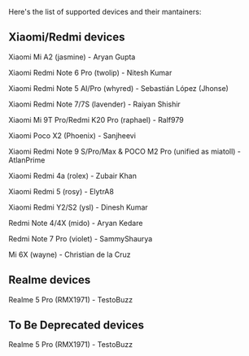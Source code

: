 Here's the list of supported devices and their mantainers:

Xiaomi/Redmi devices
------------------------------------------
Xiaomi Mi A2 (jasmine) - Aryan Gupta

Xiaomi Redmi Note 6 Pro (twolip) - Nitesh Kumar

Xiaomi Redmi Note 5 AI/Pro (whyred) - Sebastián López (Jhonse)

Xiaomi Redmi Note 7/7S (lavender) - Raiyan Shishir

Xiaomi Mi 9T Pro/Redmi K20 Pro (raphael) - Ralf979

Xiaomi Poco X2 (Phoenix) - Sanjheevi

Xiaomi Redmi Note 9 S/Pro/Max & POCO M2 Pro (unified as miatoll) - AtlanPrime

Xiaomi Redmi 4a (rolex) - Zubair Khan

Xiaomi Redmi 5 (rosy) - ElytrA8

Xiaomi Redmi Y2/S2 (ysl) - Dinesh Kumar

Redmi Note 4/4X (mido) - Aryan Kedare

Redmi Note 7 Pro (violet) - SammyShaurya

Mi 6X (wayne) - Christian de la Cruz


Realme devices
------------------------------------------
Realme 5 Pro (RMX1971) - TestoBuzz


To Be Deprecated  devices
------------------------------------------

Realme 5 Pro (RMX1971) - TestoBuzz

